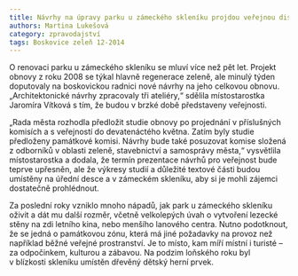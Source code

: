 ```yaml
---
title: Návrhy na úpravy parku u zámeckého skleníku projdou veřejnou diskusí
authors: Martina Lukešová
category: zpravodajství
tags: Boskovice zeleň 12-2014
---
```


O renovaci parku u zámeckého skleníku se mluví více než pět let. Projekt obnovy z roku 2008 se týkal hlavně regenerace zeleně, ale minulý týden doputovaly na boskovickou radnici nové návrhy na jeho celkovou obnovu. „Architektonické návrhy zpracovaly tři ateliéry,“ sdělila místostarostka Jaromíra Vítková s tím, že budou v brzké době představeny veřejnosti.

„Rada města rozhodla předložit studie obnovy po projednání v příslušných komisích a s veřejností do devatenáctého května. Zatím byly studie předloženy památkové komisi. Návrhy bude také posuzovat komise složená z odborníků v oblasti zeleně, stavebnictví a samosprávy města,“ vysvětlila místostarostka a dodala, že termín prezentace návrhů pro veřejnost bude teprve upřesněn, ale že výkresy studií a důležité textové části budou umístěny na úřední desce a v zámeckém skleníku, aby si je mohli zájemci dostatečně prohlédnout.

Za poslední roky vzniklo mnoho nápadů, jak park u zámeckého skleníku oživit a dát mu další rozměr, včetně velkolepých úvah o vytvoření lezecké stěny na zdi letního kina, nebo menšího lanového centra. Nutno podotknout, že se jedná o památkovou zónu, která má jiné požadavky na provoz než například běžné veřejné prostranství. Je to místo, kam míří místní i turisté – za odpočinkem, kulturou a zábavou. Na podzim loňského roku byl v blízkosti skleníku umístěn dřevěný dětský herní prvek.